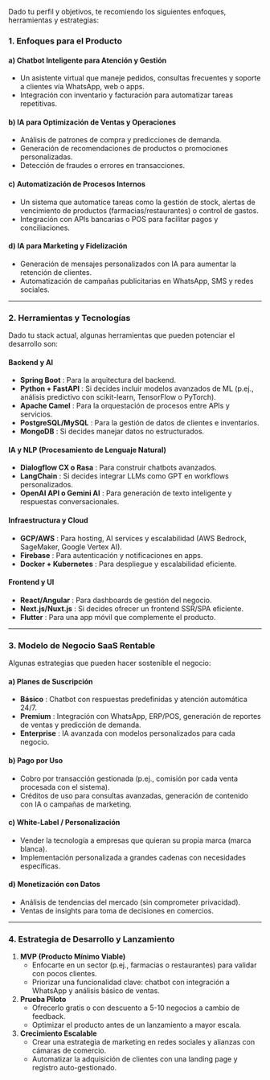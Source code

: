 
Dado tu perfil y objetivos, te recomiendo los siguientes enfoques, herramientas y estrategias:

### **1. Enfoques para el Producto**

#### **a) Chatbot Inteligente para Atención y Gestión**

* Un asistente virtual que maneje pedidos, consultas frecuentes y soporte a clientes vía WhatsApp, web o apps.
* Integración con inventario y facturación para automatizar tareas repetitivas.

#### **b) IA para Optimización de Ventas y Operaciones**

* Análisis de patrones de compra y predicciones de demanda.
* Generación de recomendaciones de productos o promociones personalizadas.
* Detección de fraudes o errores en transacciones.

#### **c) Automatización de Procesos Internos**

* Un sistema que automatice tareas como la gestión de stock, alertas de vencimiento de productos (farmacias/restaurantes) o control de gastos.
* Integración con APIs bancarias o POS para facilitar pagos y conciliaciones.

#### **d) IA para Marketing y Fidelización**

* Generación de mensajes personalizados con IA para aumentar la retención de clientes.
* Automatización de campañas publicitarias en WhatsApp, SMS y redes sociales.

---

### **2. Herramientas y Tecnologías**

Dado tu stack actual, algunas herramientas que pueden potenciar el desarrollo son:

#### **Backend y AI**

* **Spring Boot** : Para la arquitectura del backend.
* **Python + FastAPI** : Si decides incluir modelos avanzados de ML (p.ej., análisis predictivo con scikit-learn, TensorFlow o PyTorch).
* **Apache Camel** : Para la orquestación de procesos entre APIs y servicios.
* **PostgreSQL/MySQL** : Para la gestión de datos de clientes e inventarios.
* **MongoDB** : Si decides manejar datos no estructurados.

#### **IA y NLP (Procesamiento de Lenguaje Natural)**

* **Dialogflow CX o Rasa** : Para construir chatbots avanzados.
* **LangChain** : Si decides integrar LLMs como GPT en workflows personalizados.
* **OpenAI API o Gemini AI** : Para generación de texto inteligente y respuestas conversacionales.

#### **Infraestructura y Cloud**

* **GCP/AWS** : Para hosting, AI services y escalabilidad (AWS Bedrock, SageMaker, Google Vertex AI).
* **Firebase** : Para autenticación y notificaciones en apps.
* **Docker + Kubernetes** : Para despliegue y escalabilidad eficiente.

#### **Frontend y UI**

* **React/Angular** : Para dashboards de gestión del negocio.
* **Next.js/Nuxt.js** : Si decides ofrecer un frontend SSR/SPA eficiente.
* **Flutter** : Para una app móvil que complemente el producto.

---

### **3. Modelo de Negocio SaaS Rentable**

Algunas estrategias que pueden hacer sostenible el negocio:

#### **a) Planes de Suscripción**

* **Básico** : Chatbot con respuestas predefinidas y atención automática 24/7.
* **Premium** : Integración con WhatsApp, ERP/POS, generación de reportes de ventas y predicción de demanda.
* **Enterprise** : IA avanzada con modelos personalizados para cada negocio.

#### **b) Pago por Uso**

* Cobro por transacción gestionada (p.ej., comisión por cada venta procesada con el sistema).
* Créditos de uso para consultas avanzadas, generación de contenido con IA o campañas de marketing.

#### **c) White-Label / Personalización**

* Vender la tecnología a empresas que quieran su propia marca (marca blanca).
* Implementación personalizada a grandes cadenas con necesidades específicas.

#### **d) Monetización con Datos**

* Análisis de tendencias del mercado (sin comprometer privacidad).
* Ventas de insights para toma de decisiones en comercios.

---

### **4. Estrategia de Desarrollo y Lanzamiento**

1. **MVP (Producto Mínimo Viable)**
   * Enfocarte en un sector (p.ej., farmacias o restaurantes) para validar con pocos clientes.
   * Priorizar una funcionalidad clave: chatbot con integración a WhatsApp y análisis básico de ventas.
2. **Prueba Piloto**
   * Ofrecerlo gratis o con descuento a 5-10 negocios a cambio de feedback.
   * Optimizar el producto antes de un lanzamiento a mayor escala.
3. **Crecimiento Escalable**
   * Crear una estrategia de marketing en redes sociales y alianzas con cámaras de comercio.
   * Automatizar la adquisición de clientes con una landing page y registro auto-gestionado.
